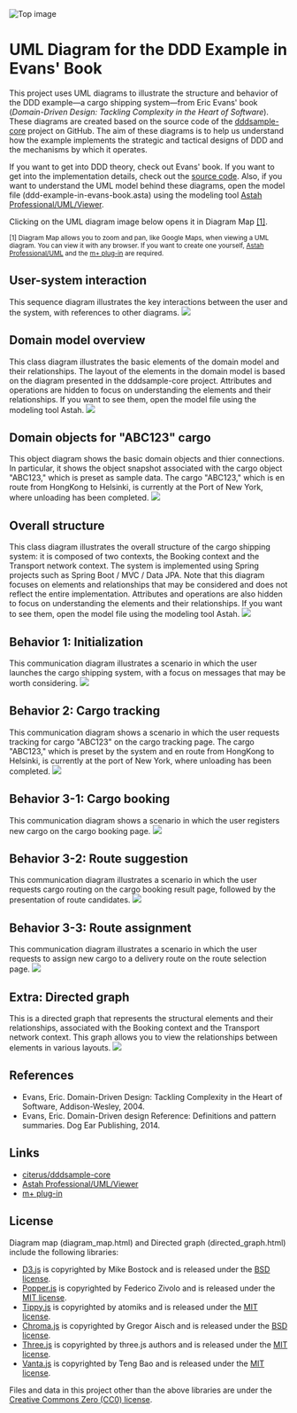 <img src="./top_image.png" title="Top image" />

# UML Diagram for the DDD Example in Evans' Book

This project uses UML diagrams to illustrate the structure and behavior of the DDD example—a cargo shipping system—from Eric Evans' book (*Domain-Driven Design: Tackling Complexity in the Heart of Software*). These diagrams are created based on the source code of the [dddsample-core](https://github.com/citerus/dddsample-core) project on GitHub. The aim of these diagrams is to help us understand how the example implements the strategic and tactical designs of DDD and the mechanisms by which it operates.  

If you want to get into DDD theory, check out Evans' book. If you want to get into the implementation details, check out the [source code](https://github.com/citerus/dddsample-core). Also, if you want to understand the UML model behind these diagrams, open the model file (ddd-example-in-evans-book.asta) using the modeling tool [Astah Professional/UML/Viewer](https://astah.net/download).  

Clicking on the UML diagram image below opens it in Diagram Map [[1]](#footnote1).

<sub><a id="footnote1">[1]</a> Diagram Map allows you to zoom and pan, like Google Maps, when viewing a UML diagram. You can view it with any browser. If you want to create one yourself, [Astah Professional/UML](https://astah.net/download) and the [m+ plug-in](https://sites.google.com/view/m-plus-plugin/download) are required.</sub>

## User-system interaction
This sequence diagram illustrates the key interactions between the user and the system, with references to other diagrams.
<a href="https://takaakit.github.io/uml-diagram-for-ddd-example-in-evans-book/User-system interaction/diagram_map.html?highlight=0" title="User-system interaction"><img src="./User-system interaction/diagram_map.svg" /></a>

## Domain model overview
This class diagram illustrates the basic elements of the domain model and their relationships. The layout of the elements in the domain model is based on the diagram presented in the dddsample-core project. Attributes and operations are hidden to focus on understanding the elements and their relationships. If you want to see them, open the model file using the modeling tool Astah.
<a href="https://takaakit.github.io/uml-diagram-for-ddd-example-in-evans-book/Domain model overview/diagram_map.html?highlight=0" title="Domain model overview"><img src="./Domain model overview/diagram_map.svg" /></a>

## Domain objects for "ABC123" cargo
This object diagram shows the basic domain objects and thier connections. In particular, it shows the object snapshot associated with the cargo object "ABC123," which is preset as sample data. The cargo "ABC123," which is en route from HongKong to Helsinki, is currently at the Port of New York, where unloading has been completed.
<a href="https://takaakit.github.io/uml-diagram-for-ddd-example-in-evans-book/Domain objects for ABC123 cargo/diagram_map.html?highlight=0" title="Domain objects for ABC123 cargo"><img src="./Domain objects for ABC123 cargo/diagram_map.svg" /></a>

## Overall structure
This class diagram illustrates the overall structure of the cargo shipping system: it is composed of two contexts, the Booking context and the Transport network context. The system is implemented using Spring projects such as Spring Boot / MVC / Data JPA. Note that this diagram focuses on elements and relationships that may be considered and does not reflect the entire implementation. Attributes and operations are also hidden to focus on understanding the elements and their relationships. If you want to see them, open the model file using the modeling tool Astah.
<a href="https://takaakit.github.io/uml-diagram-for-ddd-example-in-evans-book/Overall structure/diagram_map.html?highlight=0" title="Overall structure"><img src="./Overall structure/diagram_map.svg" /></a>

## Behavior 1: Initialization
This communication diagram illustrates a scenario in which the user launches the cargo shipping system, with a focus on messages that may be worth considering.
<a href="https://takaakit.github.io/uml-diagram-for-ddd-example-in-evans-book/Behavior 1 Initialization/diagram_map.html?highlight=0" title="Behavior 1: Initialization"><img src="./Behavior 1 Initialization/diagram_map.svg" /></a>

## Behavior 2: Cargo tracking
This communication diagram shows a scenario in which the user requests tracking for cargo "ABC123" on the cargo tracking page. The cargo "ABC123," which is preset by the system and en route from HongKong to Helsinki, is currently at the port of New York, where unloading has been completed.
<a href="https://takaakit.github.io/uml-diagram-for-ddd-example-in-evans-book/Behavior 2 Cargo tracking/diagram_map.html?highlight=0" title="Behavior 2: Cargo tracking"><img src="./Behavior 2 Cargo tracking/diagram_map.svg" /></a>

## Behavior 3-1: Cargo booking
This communication diagram shows a scenario in which the user registers new cargo on the cargo booking page.
<a href="https://takaakit.github.io/uml-diagram-for-ddd-example-in-evans-book/Behavior 3-1 Cargo booking/diagram_map.html?highlight=0" title="Behavior 3-1: Cargo booking"><img src="./Behavior 3-1 Cargo booking/diagram_map.svg" /></a>

## Behavior 3-2: Route suggestion
This communication diagram illustrates a scenario in which the user requests cargo routing on the cargo booking result page, followed by the presentation of route candidates.
<a href="https://takaakit.github.io/uml-diagram-for-ddd-example-in-evans-book/Behavior 3-2 Route suggestion/diagram_map.html?highlight=0" title="Behavior 3-2: Route suggestion"><img src="./Behavior 3-2 Route suggestion/diagram_map.svg" /></a>

## Behavior 3-3: Route assignment
This communication diagram illustrates a scenario in which the user requests to assign new cargo to a delivery route on the route selection page.
<a href="https://takaakit.github.io/uml-diagram-for-ddd-example-in-evans-book/Behavior 3-3 Route assignment/diagram_map.html?highlight=0" title="Behavior 3-3: Route assignment"><img src="./Behavior 3-3 Route assignment/diagram_map.svg" /></a>

## Extra: Directed graph
This is a directed graph that represents the structural elements and their relationships, associated with the Booking context and the Transport network context. This graph allows you to view the relationships between elements in various layouts.
<a href="https://takaakit.github.io/uml-diagram-for-ddd-example-in-evans-book/Directed graph/directed_graph.html" title="Directed graph of structural elements and their relationships"><img src="./Directed graph/directed_graph.jpg" /></a>

References
---
* Evans, Eric. Domain-Driven Design: Tackling Complexity in the Heart of Software, Addison-Wesley, 2004.
* Evans, Eric. Domain-Driven design Reference: Definitions and pattern summaries. Dog Ear Publishing, 2014.

Links
---
* [citerus/dddsample-core](https://github.com/citerus/dddsample-core)
* [Astah Professional/UML/Viewer](https://astah.net/download)
* [m+ plug-in](https://sites.google.com/view/m-plus-plugin/download)

License
---
Diagram map (diagram_map.html) and Directed graph (directed_graph.html) include the following libraries:
* [D3.js](https://d3js.org) is copyrighted by Mike Bostock and is released under the [BSD license](https://opensource.org/licenses/BSD-3-Clause).
* [Popper.js](https://popper.js.org) is copyrighted by Federico Zivolo and is released under the [MIT license](https://opensource.org/licenses/MIT).
* [Tippy.js](https://atomiks.github.io/tippyjs) is copyrighted by atomiks and is released under the [MIT license](https://opensource.org/licenses/MIT).
* [Chroma.js](https://gka.github.io/chroma.js) is copyrighted by Gregor Aisch and is released under the [BSD license](https://opensource.org/licenses/BSD-3-Clause).
* [Three.js](https://threejs.org) is copyrighted by three.js authors and is released under the [MIT license](https://opensource.org/licenses/MIT).
* [Vanta.js](https://www.vantajs.com) is copyrighted by Teng Bao and is released under the [MIT license](https://opensource.org/licenses/MIT).

Files and data in this project other than the above libraries are under the [Creative Commons Zero (CC0) license](https://creativecommons.org/publicdomain/zero/1.0/).
